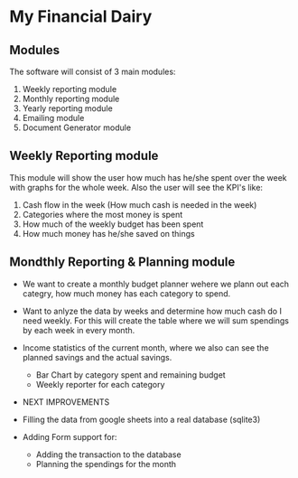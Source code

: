# My Financial Dairy

## Modules

The software will consist of 3 main modules:

1. Weekly reporting module
2. Monthly reporting module
3. Yearly reporting module
4. Emailing module
5. Document Generator module

## Weekly Reporting module

This module will show the user how much has he/she spent over the week with graphs for the whole week. Also the user will see the KPI's like:

1. Cash flow in the week (How much cash is needed in the week)
2. Categories where the most money is spent
3. How much of the weekly budget has been spent
4. How much money has he/she saved on things

## Mondthly Reporting & Planning module

- We want to create a monthly budget planner wehere we plann out each categry, how much money has each category to spend.

- Want to anlyze the data by weeks and determine how much cash do I need weekly. For this will create the table where we will sum spendings by each week in every month.

- Income statistics of the current month, where we also can see the planned savings and the actual savings.
  - Bar Chart by category spent and remaining budget
  - Weekly reporter for each category
  
 
 - NEXT IMPROVEMENTS
  - Filling the data from google sheets into a real database (sqlite3)
  - Adding Form support for:
    - Adding the transaction to the database
    - Planning the spendings for the month
  
